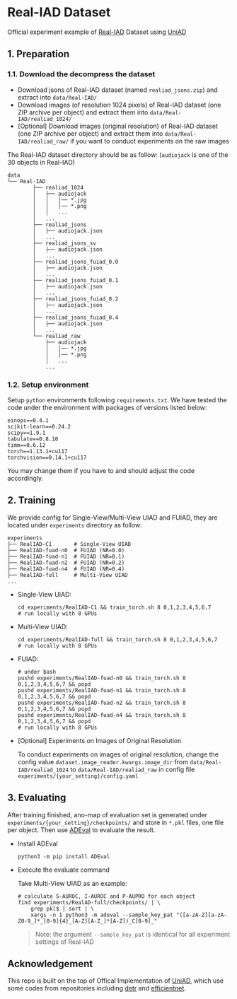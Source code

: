 # Real-IAD Dataset
Official experiment example of [Real-IAD](https://realiad4ad.github.io/Real-IAD) Dataset using [UniAD](README_uniad.md)

## 1. Preparation

### 1.1. Download the decompress the dataset
- Download jsons of Real-IAD dataset (named `realiad_jsons.zip`) and extract into `data/Real-IAD/`
- Download images (of resolution 1024 pixels) of Real-IAD dataset (one ZIP archive per object) and extract them into `data/Real-IAD/realiad_1024/`
- [Optional] Download images (original resolution) of Real-IAD dataset (one ZIP archive per object) and extract them into `data/Real-IAD/realiad_raw/` if you want to conduct experiments on the raw images

The Real-IAD dataset directory should be as follow: (`audiojack` is one of the 30 objects in Real-IAD)
```shell
data
└── Real-IAD
        ├── realiad_1024
        │   ├── audiojack
        │   │   │── *.jpg
        │   │   │── *.png
        │   │   ...
        │   ...
        ├── realiad_jsons
        │   ├── audiojack.json
        │   ...
        ├── realiad_jsons_sv
        │   ├── audiojack.json
        │   ...
        ├── realiad_jsons_fuiad_0.0
        │   ├── audiojack.json
        │   ...
        ├── realiad_jsons_fuiad_0.1
        │   ├── audiojack.json
        │   ...
        ├── realiad_jsons_fuiad_0.2
        │   ├── audiojack.json
        │   ...
        ├── realiad_jsons_fuiad_0.4
        │   ├── audiojack.json
        │   ...
        └── realiad_raw
            ├── audiojack
            │   │── *.jpg
            │   │── *.png
            │   ...
            ...
```

### 1.2. Setup environment
Setup `python` environments following `requirements.txt`. We have tested the code under the environment with packages of versions listed below:
```text
einops==0.4.1
scikit-learn==0.24.2
scipy==1.9.1
tabulate==0.8.10
timm==0.6.12
torch==1.13.1+cu117
torchvision==0.14.1+cu117
```
You may change them if you have to and should adjust the code accordingly.

## 2. Training
We provide config for Single-View/Multi-View UIAD and FUIAD, they are located under `experiments` directory as follow:
```shell
experiments
├── RealIAD-C1       # Single-View UIAD
├── RealIAD-fuad-n0  # FUIAD (NR=0.0)
├── RealIAD-fuad-n1  # FUIAD (NR=0.1)
├── RealIAD-fuad-n2  # FUIAD (NR=0.2)
├── RealIAD-fuad-n4  # FUIAD (NR=0.4)
├── RealIAD-full     # Multi-View UIAD
...
```
- Single-View UIAD:
  ```shell
  cd experiments/RealIAD-C1 && train_torch.sh 8 0,1,2,3,4,5,6,7
  # run locally with 8 GPUs
  ```
- Multi-View UIAD:
  ```shell
  cd experiments/RealIAD-full && train_torch.sh 8 0,1,2,3,4,5,6,7
  # run locally with 8 GPUs
  ```
- FUIAD:
  ```shell
  # under bash
  pushd experiments/RealIAD-fuad-n0 && train_torch.sh 8 0,1,2,3,4,5,6,7 && popd
  pushd experiments/RealIAD-fuad-n1 && train_torch.sh 8 0,1,2,3,4,5,6,7 && popd
  pushd experiments/RealIAD-fuad-n2 && train_torch.sh 8 0,1,2,3,4,5,6,7 && popd
  pushd experiments/RealIAD-fuad-n4 && train_torch.sh 8 0,1,2,3,4,5,6,7 && popd
  # run locally with 8 GPUs
  ```

- [Optional] Experiments on Images of Original Resolution

  To conduct experiments on images of original resolution, change the config value `dataset.image_reader.kwargs.image_dir` from `data/Real-IAD/realiad_1024` to `data/Real-IAD/realiad_raw` in config file `experiments/{your_setting}/config.yaml`

## 3. Evaluating
After training finished, ano-map of evaluation set is generated under `experiments/{your_setting}/checkpoints/` and store in `*.pkl` files, one file per object. Then use [ADEval](https://pypi.org/project/ADEval/) to evaluate the result.

- Install ADEval
  ```shell
  python3 -m pip install ADEval
  ```

- Execute the evaluate command

  Take Multi-View UIAD as an example:

  ```shell
  # calculate S-AUROC, I-AUROC and P-AUPRO for each object
  find experiments/RealAD-full/checkpoints/ | \
      grep pkl$ | sort | \
      xargs -n 1 python3 -m adeval --sample_key_pat "([a-zA-Z][a-zA-Z0-9_]*_[0-9]{4}_[A-Z][A-Z_]*[A-Z])_C[0-9]_"
  ```
  > Note: the argument `--sample_key_pat` is identical for all experiment settings of Real-IAD

## Acknowledgement
This repo is built on the top of Offical Implementation of [UniAD](https://github.com/zhiyuanyou/UniAD.git), which use some codes from repositories including [detr](https://github.com/facebookresearch/detr) and [efficientnet](https://github.com/lukemelas/EfficientNet-PyTorch). 
